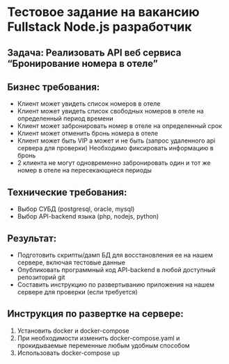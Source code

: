 # Тестовое задание на вакансию Fullstack Node.js разработчик

## Задача: Реализовать API веб сервиса “Бронирование номера в отеле”


## Бизнес требования:

- Клиент может увидеть список номеров в отеле
- Клиент может увидеть список свободных номеров в отеле на определенный период времени
- Клиент может забронировать номер в отеле на определенный срок
- Клиент может отменить бронь номера в отеле
- Клиент может быть VIP а может и не быть (запрос удаленного api сервера для проверки) Необходимо фиксировать информацию в бронь
- 2 клиента не могут одновременно забронировать один и тот же номер в отеле на пересекающиеся периоды

## Технические требования:
- Выбор СУБД (postgresql, oracle, mysql)
- Выбор API-backend языка (php, nodejs, python)


## Результат:

- Подготовить скрипты/дамп БД для восстановления ее на нашем сервере, включая тестовые данные
- Опубликовать программный код API-backend в любой доступный репозиторий git
- Составить инструкцию по развертыванию приложения на нашем сервере для проверки (если требуется)

## Инструкция по развертке на сервере:
1. Установить docker и docker-compose
2. При необходимости изменить docker-compose.yaml и прокидываемые переменные любым удобным способом
3. Использовать docker-compose up